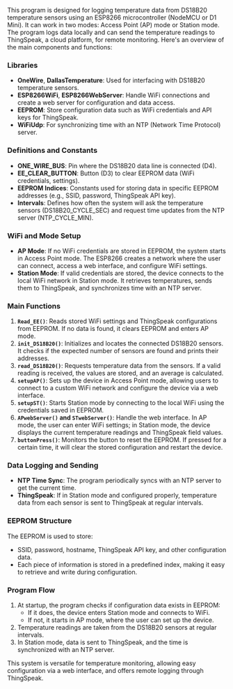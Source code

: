 This program is designed for logging temperature data from DS18B20 temperature sensors using an ESP8266 microcontroller (NodeMCU or D1 Mini). It can work in two modes: Access Point (AP) mode or Station mode. The program logs data locally and can send the temperature readings to ThingSpeak, a cloud platform, for remote monitoring. Here's an overview of the main components and functions:

### Libraries
- **OneWire**, **DallasTemperature**: Used for interfacing with DS18B20 temperature sensors.
- **ESP8266WiFi**, **ESP8266WebServer**: Handle WiFi connections and create a web server for configuration and data access.
- **EEPROM**: Store configuration data such as WiFi credentials and API keys for ThingSpeak.
- **WiFiUdp**: For synchronizing time with an NTP (Network Time Protocol) server.

### Definitions and Constants
- **ONE_WIRE_BUS**: Pin where the DS18B20 data line is connected (D4).
- **EE_CLEAR_BUTTON**: Button (D3) to clear EEPROM data (WiFi credentials, settings).
- **EEPROM Indices**: Constants used for storing data in specific EEPROM addresses (e.g., SSID, password, ThingSpeak API key).
- **Intervals**: Defines how often the system will ask the temperature sensors (DS18B20_CYCLE_SEC) and request time updates from the NTP server (NTP_CYCLE_MIN).

### WiFi and Mode Setup
- **AP Mode**: If no WiFi credentials are stored in EEPROM, the system starts in Access Point mode. The ESP8266 creates a network where the user can connect, access a web interface, and configure WiFi settings.
- **Station Mode**: If valid credentials are stored, the device connects to the local WiFi network in Station mode. It retrieves temperatures, sends them to ThingSpeak, and synchronizes time with an NTP server.

### Main Functions
1. **`Read_EE()`**: Reads stored WiFi settings and ThingSpeak configurations from EEPROM. If no data is found, it clears EEPROM and enters AP mode.
2. **`init_DS18B20()`**: Initializes and locates the connected DS18B20 sensors. It checks if the expected number of sensors are found and prints their addresses.
3. **`read_DS18B20()`**: Requests temperature data from the sensors. If a valid reading is received, the values are stored, and an average is calculated.
4. **`setupAP()`**: Sets up the device in Access Point mode, allowing users to connect to a custom WiFi network and configure the device via a web interface.
5. **`setupST()`**: Starts Station mode by connecting to the local WiFi using the credentials saved in EEPROM.
6. **`APwebServer()` and `STwebServer()`**: Handle the web interface. In AP mode, the user can enter WiFi settings; in Station mode, the device displays the current temperature readings and ThingSpeak field values.
7. **`buttonPress()`**: Monitors the button to reset the EEPROM. If pressed for a certain time, it will clear the stored configuration and restart the device.

### Data Logging and Sending
- **NTP Time Sync**: The program periodically syncs with an NTP server to get the current time.
- **ThingSpeak**: If in Station mode and configured properly, temperature data from each sensor is sent to ThingSpeak at regular intervals.

### EEPROM Structure
The EEPROM is used to store:
- SSID, password, hostname, ThingSpeak API key, and other configuration data.
- Each piece of information is stored in a predefined index, making it easy to retrieve and write during configuration.

### Program Flow
1. At startup, the program checks if configuration data exists in EEPROM:
   - If it does, the device enters Station mode and connects to WiFi.
   - If not, it starts in AP mode, where the user can set up the device.
2. Temperature readings are taken from the DS18B20 sensors at regular intervals.
3. In Station mode, data is sent to ThingSpeak, and the time is synchronized with an NTP server.

This system is versatile for temperature monitoring, allowing easy configuration via a web interface, and offers remote logging through ThingSpeak.
